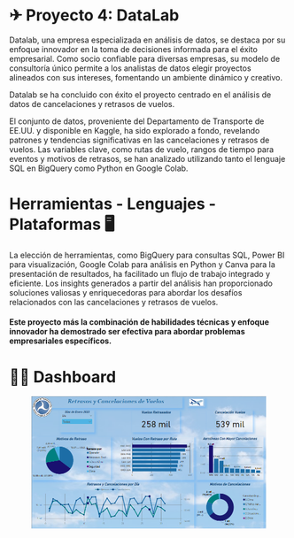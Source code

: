 # ✈ Proyecto 4: DataLab

Datalab, una empresa especializada en análisis de datos, se destaca por su enfoque innovador en la toma de decisiones informada para el éxito empresarial. Como socio confiable para diversas empresas, su modelo de consultoría único permite a los analistas de datos elegir proyectos alineados con sus intereses, fomentando un ambiente dinámico y creativo.&#x20;

Datalab se ha concluido con éxito el proyecto centrado en el análisis de datos de cancelaciones y retrasos de vuelos.

El conjunto de datos, proveniente del Departamento de Transporte de EE.UU. y disponible en Kaggle, ha sido explorado a fondo, revelando patrones y tendencias significativas en las cancelaciones y retrasos de vuelos. Las variables clave, como rutas de vuelo, rangos de tiempo para eventos y motivos de retrasos, se han analizado utilizando tanto el lenguaje SQL en BigQuery como Python en Google Colab.

# Herramientas - Lenguajes - Plataformas :desktop_computer:

La elección de herramientas, como BigQuery para consultas SQL, Power BI para visualización, Google Colab para análisis en Python y Canva para la presentación de resultados, ha facilitado un flujo de trabajo integrado y eficiente. Los insights generados a partir del análisis han proporcionado soluciones valiosas y enriquecedoras para abordar los desafíos relacionados con las cancelaciones y retrasos de vuelos.

#### Este proyecto más la combinación de habilidades técnicas y enfoque innovador ha demostrado ser efectiva para abordar problemas empresariales específicos.

# :woman_technologist: Dashboard



<figure><img src=".gitbook/assets/Dashboard.webp" alt=""><figcaption></figcaption></figure>
